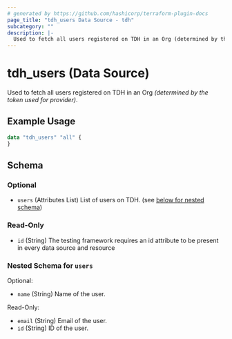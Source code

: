 ```yaml
---
# generated by https://github.com/hashicorp/terraform-plugin-docs
page_title: "tdh_users Data Source - tdh"
subcategory: ""
description: |-
  Used to fetch all users registered on TDH in an Org (determined by the token used for provider).
---
```


# tdh_users (Data Source)

Used to fetch all users registered on TDH in an Org *(determined by the token used for provider)*.

## Example Usage

```terraform
data "tdh_users" "all" {
}
```

<!-- schema generated by tfplugindocs -->
## Schema

### Optional

- `users` (Attributes List) List of users on TDH. (see [below for nested schema](#nestedatt--users))

### Read-Only

- `id` (String) The testing framework requires an id attribute to be present in every data source and resource

<a id="nestedatt--users"></a>
### Nested Schema for `users`

Optional:

- `name` (String) Name of the user.

Read-Only:

- `email` (String) Email of the user.
- `id` (String) ID of the user.


